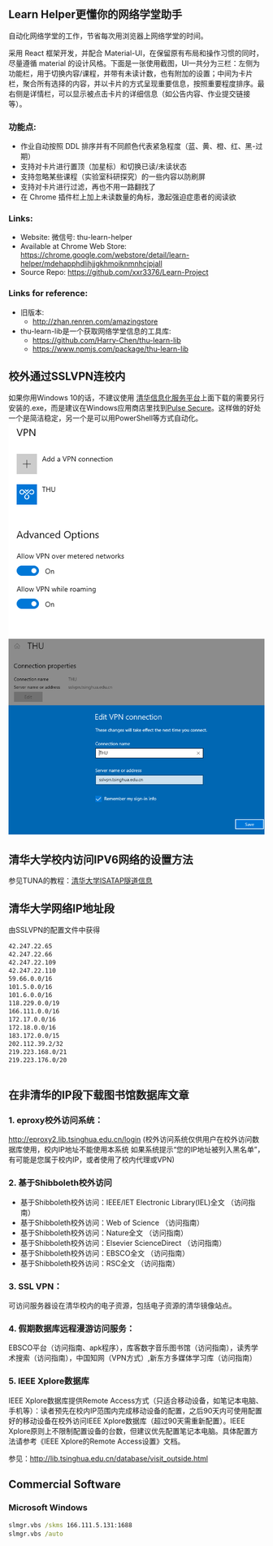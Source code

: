 ## Learn Helper更懂你的网络学堂助手
自动化网络学堂的工作，节省每次用浏览器上网络学堂的时间。

采用 React 框架开发，并配合 Material-UI，在保留原有布局和操作习惯的同时，尽量遵循 material 的设计风格。下面是一张使用截图，UI一共分为三栏：左侧为功能栏，用于切换内容/课程，并带有未读计数，也有附加的设置；中间为卡片栏，聚合所有选择的内容，并以卡片的方式呈现重要信息，按照重要程度排序。最右侧是详情栏，可以显示被点击卡片的详细信息（如公告内容、作业提交链接等）。

### 功能点: 
* 作业自动按照 DDL 排序并有不同颜色代表紧急程度（蓝、黄、橙、红、黑-过期）
* 支持对卡片进行置顶（加星标）和切换已读/未读状态
* 支持忽略某些课程（实验室科研探究）的一些内容以防刷屏
* 支持对卡片进行过滤，再也不用一路翻找了
* 在 Chrome 插件栏上加上未读数量的角标，激起强迫症患者的阅读欲

### Links: 
* Website: 微信号: thu-learn-helper
* Available at Chrome Web Store: https://chrome.google.com/webstore/detail/learn-helper/mdehapphdlihjjgkhmoiknmnhcjpjall
* Source Repo: https://github.com/xxr3376/Learn-Project

### Links for reference:
* 旧版本: 
    * http://zhan.renren.com/amazingstore
* thu-learn-lib是一个获取网络学堂信息的工具库:  
    * https://github.com/Harry-Chen/thu-learn-lib
    * https://www.npmjs.com/package/thu-learn-lib

## 校外通过SSLVPN连校内
如果你用Windows 10的话，不建议使用 [清华信息化服务平台](https://its.tsinghua.edu.cn)上面下载的需要另行安装的.exe，而是建议在Windows应用商店里找到[Pulse Secure](https://www.microsoft.com/en-us/p/pulse-secure/9nblggh3b0bp)。这样做的好处一个是简洁稳定，另一个是可以用PowerShell等方式自动化。
![](assets/vpn1.png)
![](assets/vpn2.png)

## 清华大学校内访问IPV6网络的设置方法
参见TUNA的教程：[清华大学ISATAP隧道信息](https://github.com/tuna/ipv6.tsinghua.edu.cn/blob/master/isatap.md)

## 清华大学网络IP地址段
由SSLVPN的配置文件中获得
```
42.247.22.65
42.247.22.66
42.247.22.109
42.247.22.110
59.66.0.0/16
101.5.0.0/16
101.6.0.0/16
118.229.0.0/19
166.111.0.0/16
172.17.0.0/16
172.18.0.0/16
183.172.0.0/15
202.112.39.2/32
219.223.168.0/21
219.223.176.0/20


```

## 在非清华的IP段下载图书馆数据库文章

### 1. eproxy校外访问系统：
http://eproxy2.lib.tsinghua.edu.cn/login
(校外访问系统仅供用户在校外访问数据库使用，校内IP地址不能使用本系统 如果系统提示“您的IP地址被列入黑名单”，有可能是您属于校内IP，或者使用了校内代理或VPN)

### 2. 基于Shibboleth校外访问
* 基于Shibboleth校外访问：IEEE/IET Electronic Library(IEL)全文 （访问指南）
* 基于Shibboleth校外访问：Web of Science （访问指南）
* 基于Shibboleth校外访问：Nature全文 （访问指南）
* 基于Shibboleth校外访问：Elsevier ScienceDirect （访问指南）
* 基于Shibboleth校外访问：EBSCO全文 （访问指南）
* 基于Shibboleth校外访问：RSC全文 （访问指南）

### 3. SSL VPN：
可访问服务器设在清华校内的电子资源，包括电子资源的清华镜像站点。

### 4. 假期数据库远程漫游访问服务：
EBSCO平台（访问指南、apk程序），库客数字音乐图书馆（访问指南），读秀学术搜索（访问指南），中国知网（VPN方式）,新东方多媒体学习库（访问指南）

### 5. IEEE Xplore数据库
IEEE Xplore数据库提供Remote Access方式（只适合移动设备，如笔记本电脑、手机等）：读者预先在校内IP范围内完成移动设备的配置，之后90天内可使用配置好的移动设备在校外访问IEEE Xplore数据库（超过90天需重新配置）。IEEE Xplore原则上不限制配置设备的台数，但建议优先配置笔记本电脑。具体配置方法请参考《IEEE Xplore的Remote Access设置》文档。

参见：http://lib.tsinghua.edu.cn/database/visit_outside.html

## Commercial Software
### Microsoft Windows
``` cmd
slmgr.vbs /skms 166.111.5.131:1688
slmgr.vbs /auto
``` 
